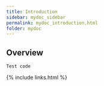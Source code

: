 ```yaml
---
title: Introduction
sidebar: mydoc_sidebar
permalink: mydoc_introduction.html
folder: mydoc
---
```


## Overview

```
Test code
```

{% include links.html %}
